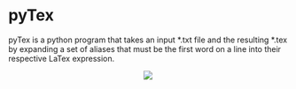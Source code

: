 # pyTex
pyTex is a python program that takes an input \*.txt file and the resulting \*.tex by expanding a set of aliases that must be the first word on a line into their respective LaTex expression.

<p align="center"><img src ="https://i.imgur.com/ij4rawb.png" /></p>
